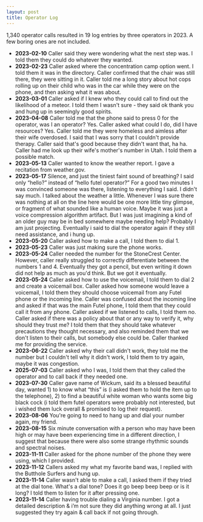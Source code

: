 ```yaml
---
layout: post
title: Operator Log
---
```

1,340 operator calls resulted in 19 log entries by three operators in 2023. A few boring ones are not included.

- **2023-02-10** Caller said they were wondering what the next step was. I told them they could do whatever they wanted.
- **2023-02-23** Caller asked where the concentration camp option went. I told them it was in the directory. Caller confirmed that the chair was still there, they were sitting in it. Caller told me a long story about hot cops rolling up on their child who was in the car while they were on the phone, and then asking what it was about.
- **2023-03-01** Caller asked if I knew who they could call to find out the likelihood of a meteor. I told them I wasn't sure - they said ok thank you and hung up in seemingly good spirits.
- **2023-04-08** Caller told me that the phone said to press 0 for the operator, was I an operator? Yes. Caller asked what could I do, did I have resources? Yes. Caller told me they were homeless and aimless after their wife overdosed. I said that I was sorry that I couldn't provide therapy. Caller said that's good because they didn't want that, ha ha. Caller had me look up their wife's mother's number in Utah. I told them a possible match.
- **2023-05-13** Caller wanted to know the weather report.  I gave a recitation from weather.gov.
- **2023-05-17** Silence, and just the tiniest faint sound of breathing? I said only “hello?” instead of “hello futel operator?” For a good two minutes I was convinced someone was there, listening to everything I said. I didn't say much. I talked about the weather a little. Whenever I was sure there was nothing at all on the line here would be one more little tiny glimpse, or fragment of what sounded like a human voice. Maybe it was just a voice compression algorithm artifact. But I was just imagining a kind of an older guy may be in bed somewhere maybe needing help? Probably I am just projecting. Eventually i said to dial the operator again if they still need assistance, and i hung up.
- **2023-05-20** Caller asked how to make a call, I told them to dial 1.
- **2023-05-23** Caller was just making sure the phone works.
- **2023-05-24** Caller needed the number for the StoneCrest Center. However, caller really struggled to correctly differentiate between the numbers 1 and 4. Eventually they got a pencil, but even writing it down did not help as much as you'd think. But we got it eventually.  
- **2023-05-24** Caller asked how to use the voicemail, I told them to dial 2 and create a voicemail box. Caller asked how someone would leave a voicemail, I told them they should choose voicemail from any Futel phone or the incoming line. Caller was confused about the incoming line and asked if that was the main Futel phone, I told them that they could call it from any phone. Caller asked if we listened to calls, I told them no. Caller asked if there was a policy about that or any way to verify it, why should they trust me? I told them that they should take whatever precautions they thought necessary, and also reminded them that we don't listen to their calls, but somebody else could be. Caller thanked me for providing the service.
- **2023-06-22** Caller asked why their call didn't work, they told me the number but I couldn't tell why it didn't work, I told them to try again, maybe it was congestion.
- **2025-07-03** Caller asked who I was, I told them that they called the operator and to call back if they needed one.
- **2023-07-30** Caller gave name of Wickum, said its a blessed beautiful day, wanted 1) to know what “this” is (i asked them to hold the item up to the telephone), 2) to find a beautiful white woman who wants some big black cock (i told them futel operators were probably not interested, but i wished them luck overall & promised to log their request).
- **2023-08-06** You're going to need to hang up and dial your number again, my friend.
- **2023-08-15** Six minute conversation with a person who may have been high or may have been experiencing time in a different direction, I suggest that because there were also some strange rhythmic sounds and spectral noises.
- **2023-11-11** Caller asked for the phone number of the phone they were using, which I provided.
- **2023-11-12** Callers asked my what my favorite band was, I replied with the Butthole Surfers and hung up.
- **2023-11-14** Caller wasn't able to make a call, I asked them if they tried at the dial tone. What's a dial tone? Does it go beep beep beep or is it long? I told them to listen for it after pressing one.
- **2023-11-14** Caller having trouble dialing a Virginia number. I got a detailed description & i’m not sure they did anything wrong at all.  I just suggested they try again & call back if not going through.
